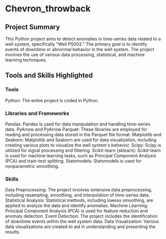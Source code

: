 # Chevron_throwback

## Project Summary
This Python project aims to detect anomalies in time-series data related to a well system, specifically "Well PS002." The primary goal is to identify events of downtime or abnormal behavior in the well system. The project involves the use of various data processing, statistical, and machine learning techniques.

## Tools and Skills Highlighted
### Tools
Python: The entire project is coded in Python.
### Libraries and Frameworks
Pandas: Pandas is used for data manipulation and handling time-series data.
PyArrow and PyArrow Parquet: These libraries are employed for reading and processing data stored in the Parquet file format.
Matplotlib and Seaborn: Matplotlib and Seaborn are used for data visualization, including creating various plots to visualize the well system's behavior.
Scipy: Scipy is utilized for signal processing and filtering.
Scikit-learn (sklearn): Scikit-learn is used for machine learning tasks, such as Principal Component Analysis (PCA) and train-test splitting.
Statsmodels: Statsmodels is used for nonparametric smoothing.
### Skills
Data Preprocessing: The project involves extensive data preprocessing, including resampling, smoothing, and interpolation of time-series data.
Statistical Analysis: Statistical methods, including lowess smoothing, are applied to analyze the data and identify anomalies.
Machine Learning: Principal Component Analysis (PCA) is used for feature reduction and anomaly detection.
Event Detection: The project includes the identification of downtime events within the well system data.
Data Visualization: Various data visualizations are created to aid in understanding and presenting the results.
